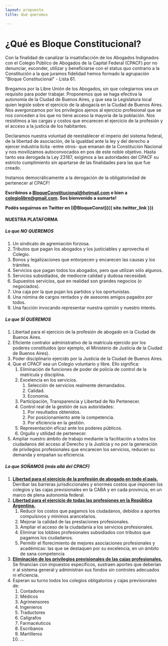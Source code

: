 ```yaml
---
layout: propuesta
title: Qué queremos

---
```

# ¿Qué es Bloque Constitucional?

Con la finalidad de canalizar la insatisfacción de los Abogados Indignados con el Colegio Público de Abogados de la Capital Federal (CPACF) por no denunciar, esconder, utilizar y beneficiarse con el status quo contrario a la Constitución a la que juramos fidelidad hemos formado la agrupación "Bloque Constitucional" - Lista 61.

Bregamos por la Libre Unión de los Abogados, sin que colegiarnos sea un requisito para poder trabajar. Proponemos que se haga efectiva la autonomía de la Ciudad de Buenos Aires, y que sea la Legislatura local quien legisle sobre el ejercicio de la abogacía en la Ciudad de Buenos Aires. Nos avergonzamos por los privilegios ajenos al ejercicio profesional que se nos conceden a los que no tiene acceso la mayoría de la población. Nos resistimos a las cargas y costos que encarecen el ejercicio de la profesión y el acceso a la justicia de los habitantes.

Declaramos nuestra voluntad de reestablecer el imperio del sistema federal, de la libertad de asociación, de la igualdad ante la ley y del derecho a ejercer industria lícita -entre otros- que emanan de la Constitución Nacional y nos movilizamos autoconvocados en pos de este noble objetivo. Hasta tanto sea derogada la Ley 23187, exigimos a las autoridades del CPACF su estricto cumplimiento sin apartarse de las finalidades para las que fue creado.

Instamos democráticamente a la derogación de la obligatoriedad de pertenecer al CPACF!

**Escribinos a [BloqueConstitucional@hotmail.com](mailto:bloqueConstitucional@hotmail.com) o bien a [colegiolibre@gmail.com](mailto:colegiolibre@gmail.com). Sos bienvenido a sumarte!**

**Podés seguirnos en Twitter en [@BloqueConst]({{ site.twitter_link }})**

#### NUESTRA PLATAFORMA
##### **Lo que NO QUEREMOS**

1. Un sindicato de agremiación forzosa.
2. Tributos que pagan los abogados y los justiciables y aprovecha el Colegio.
3. Bonos y legalizaciones que entorpecen y encarecen las causas y los trámites.
4. Servicios que pagan todos los abogados, pero que utilizan sólo algunos.
5. Servicios subsidiados, de mediocre calidad y dudosa necesidad.
6. Supuestos servicios, que en realidad son grandes negocios (o negociados).
7. Una caja por la que pujan los partidos y los oportunistas.
8. Una nómina de cargos rentados y de asesores amigos pagados por todos.
9. Una facción invocando representar nuestra opinión y nuestro interés.

##### **Lo que SÍ QUEREMOS**

1. Libertad para el ejercicio de la profesión de abogado en la Ciudad de Buenos Aires.
2. Eficiente contralor administrativo de la matrícula ejercido por los poderes constituidos (por ejemplo, el Ministerio de Justicia de la Ciudad de Buenos Aires).
3. Poder disciplinario ejercido por la Justicia de la Ciudad de Buenos Aires.
4. Que el CPACF sea un Colegio voluntario y libre. Ello significa:
    1. Eliminación de funciones de poder de policía de control de la matrícula y disciplina.
    2. Excelencia en los servicios.
        1. Selección de servicios realmente demandados.
        2. Calidad.
        3. Economía.
    3. Participación, Transparencia y Libertad de No Pertenecer.
    4. Control real de la gestión de sus autoridades:
        1. Por resultados obtenidos.
        2. Por posicionamiento ante la competencia.
        3. Por eficiencia en la gestión.
    5. Representación eficaz ante los poderes públicos.
    6. Orgullo y utilidad de pertenecer.
5. Ampliar nuestro ámbito de trabajo mediante la facilitación a todos los ciudadanos del acceso al Derecho y la Justicia y no por la generación de privilegios profesionales que encarecen los servicios, reducen su demanda y empañan su eficiencia.

##### **Lo que SOÑAMOS (más allá del CPACF)**

1. **<u>Libertad para el ejercicio de la profesión de abogado en todo el país.</u>** Derribar las barreras jurisdiccionales y enormes costos que imponen los colegios y las cajas previsionales en la CABA y en cada provincia, en un marco de plena autonomía federal.
2. **<u>Libertad para el ejercicio de todas las profesiones en la República Argentina.</u>**
    1. Reducir los costos que pagamos los ciudadanos, debidos a aportes compulsivos y mínimos arancelarios.
    2. Mejorar la calidad de las prestaciones profesionales.
    3. Ampliar el acceso de la ciudadanía a los servicios profesionales.
    4. Eliminar los lobbies profesionales subsidiados con tributos que pagamos los ciudadanos.
    5. Permitir el florecimiento de mejores asociaciones profesionales y académicas: las que se destaquen por su excelencia, en un ámbito de sana competencia
3. **<u>Eliminación de los privilegios previsionales de las cajas profesionales.</u>** Se financian con impuestos específicos, sustraen aportes que deberían ir al sistema general y administran sus fondos sin controles adecuados ni eficiencia.
4. Esperan su turno todos los colegios obligatorios y cajas previsionales de:
    1. Contadores
    2. Médicos
    3. Agrimensores
    4. Ingenieros
    5. Traductores
    6. Calígrafos
    7. Farmacéuticos
    8. Escribanos
    9. Martilleros
    10. ...